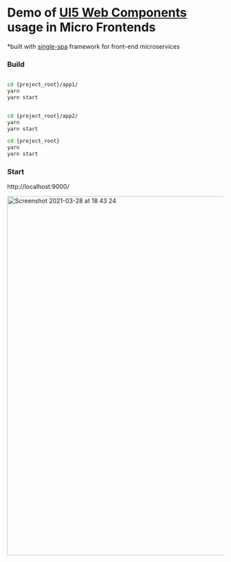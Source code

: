 # Demo of [UI5 Web Components](https://github.com/SAP/ui5-webcomponents) usage in Micro Frontends
*built with [single-spa](https://github.com/single-spa/single-spa) framework for front-end microservices

### Build

```sh

cd {project_root}/app1/
yarn
yarn start


cd {project_root}/app2/
yarn
yarn start

cd {project_root}
yarn
yarn start
```


### Start
http://localhost:9000/


<img width="833" alt="Screenshot 2021-03-28 at 18 43 24" src="https://user-images.githubusercontent.com/15702139/112758150-7ce3de80-8ff5-11eb-85ee-4f7bc2aab997.png">
